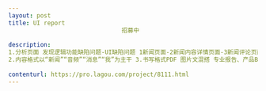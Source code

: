 ```yaml
---                
layout: post       
title: UI report
                                招募中
           
description: 
1.分析⻚面 发现逻辑功能缺陷问题-UI缺陷问题 1新闻⻚面-2新闻内容详情⻚面-3新闻评论⻚面-4新闻⻚面搜索框-5未登录下关注⻚ 面-6登录下关注⻚面有关注状态-7登录下关注⻚面无关注状态-8他人的通讯录-9他 人的朋友⻚面(9pages) 1音频⻚面-2音频专辑⻚面-3播放器⻚面-4浮动播放器(4pages) 1消息⻚面-2客服⻚面-3最近活动⻚面-4最近活动内容⻚面(4pages) 1未登录下我的⻚面-2钱包⻚面-3会员⻚面-4post 发布⻚面-5通讯录⻚面-6通讯录 搜索框-7登录下我的⻚面-8登录下设置⻚面-9未登录下设置⻚面(9pages)
2.内容格式以“新闻”“音频”“消息”“我”为主干 3.书写格式PDF 图片文混搭 专业报告、产品Bug、截图
     
contenturl: https://pro.lagou.com/project/8111.html      
---                 
```

